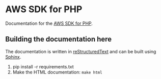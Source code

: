 AWS SDK for PHP
===============

Documentation for the [AWS SDK for PHP](https://github.com/aws/aws-sdk-php).

Building the documentation here
--------------------------

The documentation is written in [reStructuredText](http://docutils.sourceforge.net/rst.html)
and can be built using [Sphinx](http://sphinx.pocoo.org/).

1. pip install -r requirements.txt
2. Make the HTML documentation: ``make html``
